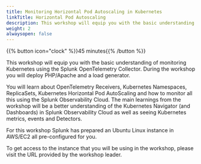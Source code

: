 ```yaml
---
title: Monitoring Horizontal Pod Autoscaling in Kubernetes
linkTitle: Horizontal Pod Autoscaling
description: This workshop will equip you with the basic understanding of monitoring Kubernetes using the Splunk OpenTelemetry Collector
weight: 2
alwaysopen: false
---
```


{{% button icon="clock" %}}45 minutes{{% /button %}}

This workshop will equip you with the basic understanding of monitoring Kubernetes using the Splunk OpenTelemetry Collector. During the workshop you will deploy PHP/Apache and a load generator.

You will learn about OpenTelemetry Receivers, Kubernetes Namespaces, ReplicaSets, Kubernetes Horizontal Pod AutoScaling and how to monitor all this using the Splunk Observability Cloud. The main learnings from the workshop will be a better understanding of the Kubernetes Navigator (and Dashboards) in Splunk Observability Cloud as well as seeing Kubernetes metrics, events and Detectors.

For this workshop Splunk has prepared an Ubuntu Linux instance in AWS/EC2 all pre-configured for you.

To get access to the instance that you will be using in the workshop, please visit the URL provided by the workshop leader.
